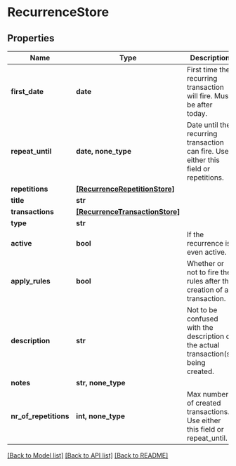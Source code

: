 # RecurrenceStore


## Properties
Name | Type | Description | Notes
------------ | ------------- | ------------- | -------------
**first_date** | **date** | First time the recurring transaction will fire. Must be after today. | 
**repeat_until** | **date, none_type** | Date until the recurring transaction can fire. Use either this field or repetitions. | 
**repetitions** | [**[RecurrenceRepetitionStore]**](RecurrenceRepetitionStore.md) |  | 
**title** | **str** |  | 
**transactions** | [**[RecurrenceTransactionStore]**](RecurrenceTransactionStore.md) |  | 
**type** | **str** |  | 
**active** | **bool** | If the recurrence is even active. | [optional] 
**apply_rules** | **bool** | Whether or not to fire the rules after the creation of a transaction. | [optional] 
**description** | **str** | Not to be confused with the description of the actual transaction(s) being created. | [optional] 
**notes** | **str, none_type** |  | [optional] 
**nr_of_repetitions** | **int, none_type** | Max number of created transactions. Use either this field or repeat_until. | [optional] 

[[Back to Model list]](../README.md#documentation-for-models) [[Back to API list]](../README.md#documentation-for-api-endpoints) [[Back to README]](../README.md)


